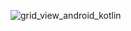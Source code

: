 ![grid_view_android_kotlin](https://github.com/user-attachments/assets/6fa3102a-4fcb-4c5b-8ed4-f595990b64a7)

